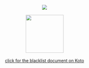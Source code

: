 <p align="center"><img src="https://files.catbox.moe/slvqt3.png">
<br>
  <br>
<img src="https://komarev.com/ghpvc/?username=knifeless&label=lobsters&color=a40808&style=plastic" width="125">
<br>
  <br>
<a href="https://docs.google.com/document/d/1yIN1m5lFRr6TELrT22SrL2Hp_iU08YQwd3BGy6i5KQI/edit?usp=sharing">click for the blacklist document on Koto</a>
